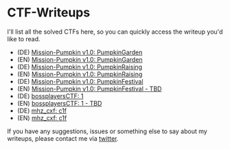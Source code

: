 # CTF-Writeups

I'll list all the solved CTFs here, so you can quickly access the writeup you'd like to read.


- (DE) [Mission-Pumpkin v1.0: PumpkinGarden](https://github.com/shendayan/CTF-Writeups/blob/gh-pages/%5BDE%5DPumpkinGarden.md)
- (EN) [Mission-Pumpkin v1.0: PumpkinGarden](https://github.com/shendayan/CTF-Writeups/blob/gh-pages/[EN]PumpkinGarden.md)
- (DE) [Mission-Pumpkin v1.0: PumpkinRaising](https://github.com/shendayan/CTF-Writeups/blob/gh-pages/%5BDE%5DPumpkinRaising.md)
- (EN) [Mission-Pumpkin v1.0: PumpkinRaising](https://github.com/shendayan/CTF-Writeups/blob/gh-pages/%5BEN%5DPumpkinRaising.md)
- (DE) [Mission-Pumpkin v1.0: PumpkinFestival](https://github.com/shendayan/CTF-Writeups/blob/gh-pages/%5BDE%5DPumpkinFestival.md)
- (EN) [Mission-Pumpkin v1.0: PumpkinFestival - TBD](https://github.com/shendayan/CTF-Writeups/blob/gh-pages/%5BEN%5DPumpkinFestival.md)
- (DE) [bossplayersCTF: 1](https://github.com/shendayan/CTF-Writeups/blob/gh-pages/%5BDE%5DBossplayersCTF.md)
- (EN) [bossplayersCTF: 1 - TBD](https://github.com/shendayan/CTF-Writeups/blob/gh-pages/%5BEN%5DBossplayersCTF.md)
- (DE) [mhz_cxf: c1f](https://github.com/shendayan/CTF-Writeups/blob/gh-pages/%5BDE%5Dmhz_cxf-c1f.md)
- (EN) [mhz_cxf: c1f](https://github.com/shendayan/CTF-Writeups/blob/gh-pages/%5BEN%5Dmhz_cxf-c1f.md)


If you have any suggestions, issues or something else to say about my writeups, please contact me via [twitter](https://twitter.com/_the_someone).
